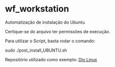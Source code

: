 # wf_workstation
Automatização de instalação do Ubuntu

Certique-se do arquivo ter permissões de execução.

Para utilizar o Script, basta rodar o comando:

sudo ./post_install_UBUNTU.sh

Repositório utilizado como exemplo:
[Dio Linux](https://github.com/Diolinux/gabrielworkstation)
